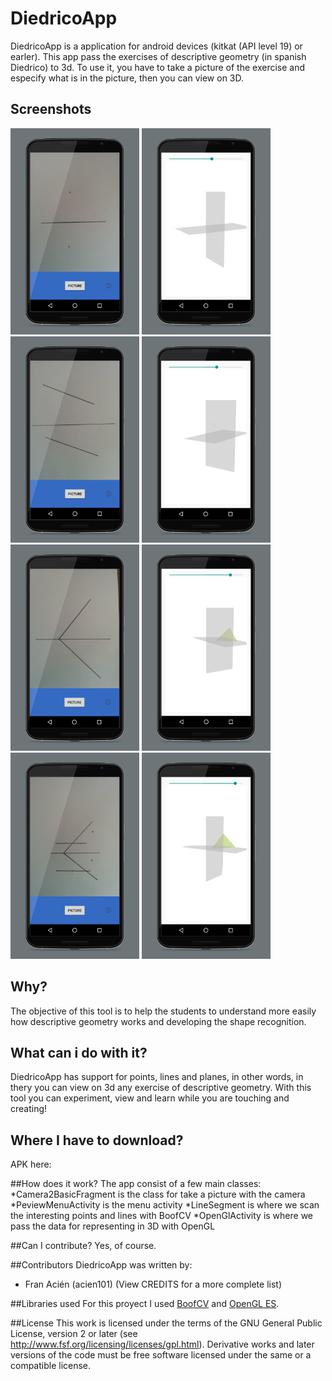 # DiedricoApp
DiedricoApp is a application for android devices (kitkat (API level 19) or earler). This app pass the exercises of descriptive geometry (in spanish Diedrico) to 3d. To use it, you have to take a picture of the exercise and especify what is in the picture, then you can view on 3D.

## Screenshots

<img src="Images/puntoPSD.png" alt="point" height="330"> <img src="Images/punto3DPSD.png" alt="point" height="330"> 
<img src="Images/lineaPSD.png" alt="line" height="330"> <img src="Images/linea3DPSD.png" alt="line" height="330"> <br>
<img src="Images/planoPSD.png" alt="plane" height="330"> <img src="Images/plano3DPSD.png" alt="plane" height="330">
<img src="Images/todoPSD.png" alt="all" height="330"> <img src="Images/todo3DPSD.png" alt="all" height="330">

## Why?
The objective of this tool is to help the students to understand more easily how descriptive geometry works and developing the 	shape recognition.

## What can i do with it?
DiedricoApp has support for points, lines and planes, in other words, in thery you can view on 3d any exercise of descriptive geometry.
With this tool you can experiment, view and learn while you are touching and creating!

## Where I have to download?
APK here: 

##How does it work?
The app consist of a few main classes:
  *Camera2BasicFragment is the class for take a picture with the camera
  *PeviewMenuActivity is the menu activity
  *LineSegment is where we scan the interesting points and lines with BoofCV
  *OpenGlActivity is where we pass the data for representing in 3D with OpenGL

##Can I contribute?
Yes, of course.

##Contributors
DiedricoApp was written by:
* Fran Acién (acien101)
(View CREDITS for a more complete list)

##Libraries used
For this proyect I used [BoofCV](https://github.com/lessthanoptimal/BoofCV) and [OpenGL ES](http://developer.android.com/intl/es/guide/topics/graphics/opengl.html).

##License
This work is licensed under the terms of the GNU General Public License, version 2 or later (see
http://www.fsf.org/licensing/licenses/gpl.html). Derivative works and later
versions of the code must be free software licensed under the same or a
compatible license.
